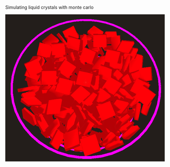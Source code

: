 Simulating liquid crystals with monte carlo 

![Example Simulation](https://github.com/ocatias/LCMC_Sim/blob/master/Pictures/Cy1_Step500000_top.png)
